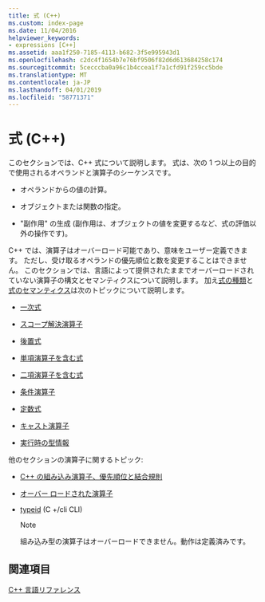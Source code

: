 ```yaml
---
title: 式 (C++)
ms.custom: index-page
ms.date: 11/04/2016
helpviewer_keywords:
- expressions [C++]
ms.assetid: aaa1f250-7185-4113-b682-3f5e995943d1
ms.openlocfilehash: c2dc4f1654b7e76bf9506f82d6d613684258c174
ms.sourcegitcommit: 5cecccba0a96c1b4ccea1f7a1cfd91f259cc5bde
ms.translationtype: MT
ms.contentlocale: ja-JP
ms.lasthandoff: 04/01/2019
ms.locfileid: "58771371"
---
```

# <a name="expressions-c"></a>式 (C++)

このセクションでは、C++ 式について説明します。 式は、次の 1 つ以上の目的で使用されるオペランドと演算子のシーケンスです。

- オペランドからの値の計算。

- オブジェクトまたは関数の指定。

- "副作用" の生成  (副作用は、オブジェクトの値を変更するなど、式の評価以外の操作です)。

C++ では、演算子はオーバーロード可能であり、意味をユーザー定義できます。 ただし、受け取るオペランドの優先順位と数を変更することはできません。 このセクションでは、言語によって提供されたままでオーバーロードされていない演算子の構文とセマンティクスについて説明します。 加え[式の種類](../cpp/types-of-expressions.md)と[式のセマンティクス](../cpp/semantics-of-expressions.md)は次のトピックについて説明します。

- [一次式](../cpp/primary-expressions.md)

- [スコープ解決演算子](../cpp/scope-resolution-operator.md)

- [後置式](../cpp/postfix-expressions.md)

- [単項演算子を含む式](../cpp/expressions-with-unary-operators.md)

- [二項演算子を含む式](../cpp/expressions-with-binary-operators.md)

- [条件演算子](../cpp/conditional-operator-q.md)

- [定数式](../cpp/cpp-constant-expressions.md)

- [キャスト演算子](../cpp/casting-operators.md)

- [実行時の型情報](../cpp/run-time-type-information.md)

他のセクションの演算子に関するトピック:

- [C++ の組み込み演算子、優先順位と結合規則](../cpp/cpp-built-in-operators-precedence-and-associativity.md)

- [オーバー ロードされた演算子](../cpp/operator-overloading.md)

- [typeid](../extensions/typeid-cpp-component-extensions.md) (C +/cli CLI)

    > [!NOTE]
    >  組み込み型の演算子はオーバーロードできません。動作は定義済みです。

## <a name="see-also"></a>関連項目

[C++ 言語リファレンス](../cpp/cpp-language-reference.md)